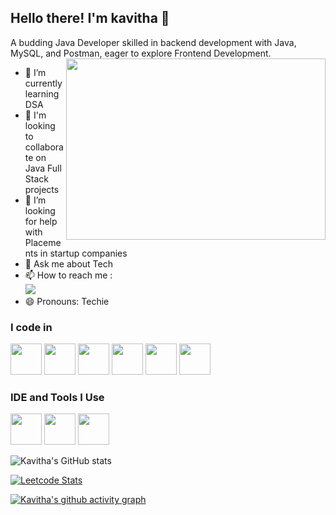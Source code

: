 ## Hello there! I'm kavitha 👋

A budding Java Developer skilled in backend development with Java, MySQL, and Postman, eager to explore Frontend Development.
<img align="right" width="415" height="290" src="https://media1.giphy.com/media/v1.Y2lkPTc5MGI3NjExNGN6Y3N6dXR6czJkejJkb2xqcHFkc3A0anBvd2t1Y2twbDU4MW9mcCZlcD12MV9pbnRlcm5hbF9naWZfYnlfaWQmY3Q9Zw/L1R1tvI9svkIWwpVYr/giphy.gif">                                                
- 🌱 I’m currently learning DSA
- 👯 I'm looking to collaborate on Java Full Stack projects
- 🤔 I’m looking for help with Placements in startup companies
- 💬 Ask me about Tech
- 📫 How to reach me :
<br /> [<img src="https://img.shields.io/badge/LinkedIn-0077B5?style=for-the-badge&logo=linkedin&logoColor=white" />](https://www.linkedin.com/in/kavitha-p-248189244/)
- 😄 Pronouns: Techie

### I code in
<img height="50" width="50" src="https://img.icons8.com/color/48/000000/c-programming.png" /> <img height="50" width="50" src="https://img.icons8.com/color/48/000000/java-coffee-cup-logo.png" /> <img height="50" width="50" src="https://img.icons8.com/color/48/000000/html-5.png" /> <img height="50" width="50" src="https://img.icons8.com/color/48/000000/css3.png" /> 
<img height="50" width="50" src="https://img.icons8.com/color/48/000000/mysql-logo.png"/> <img height="50" width="50" src="https://img.icons8.com/color/48/000000/spring-logo.png"/>

### IDE and Tools I Use
<img height="50" width="50" src="https://img.icons8.com/color/48/000000/visual-studio-code-2019.png"/> <img height="50" width="50" src="https://img.icons8.com/color/50/000000/git.png"/> <img height="50" src="https://img.icons8.com/officel/480/null/java-eclipse.png"/>


![Kavitha's GitHub stats](https://github-readme-stats.vercel.app/api?username=Kavithapalanis&theme=dark&show_icons=true&&hide=issues,contribs)

[![Leetcode Stats](https://leetcard.jacoblin.cool/kavithap163?ext=contest&theme=dark)](https://leetcode.com/kavithap163)

[![Kavitha's github activity graph](https://github-readme-activity-graph.vercel.app/graph?username=Kavithapalanis&bg_color=000000&color=ffffff&line=00ff80&point=ffffff&area=true&hide_border=true)](https://github.com/ashutosh00710/github-readme-activity-graph)


